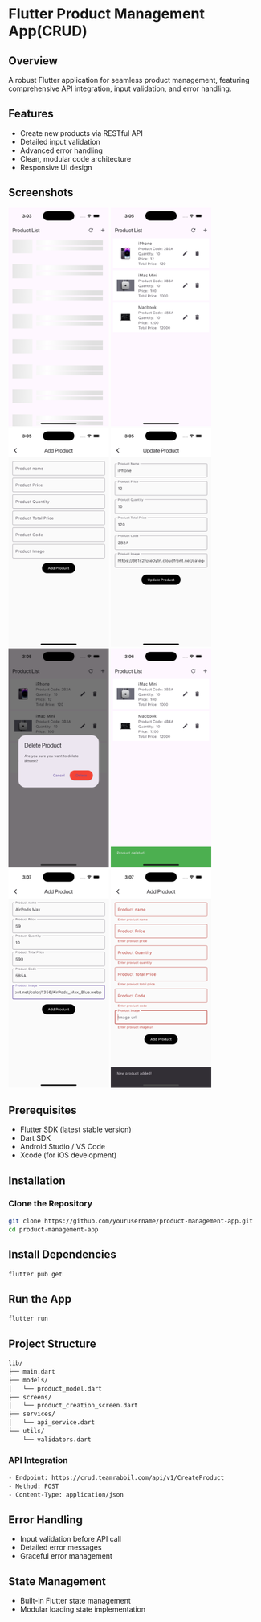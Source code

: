 # Flutter Product Management App(CRUD)

## Overview
A robust Flutter application for seamless product management, featuring comprehensive API integration, input validation, and error handling.

## Features
- Create new products via RESTful API
- Detailed input validation
- Advanced error handling
- Clean, modular code architecture
- Responsive UI design

## Screenshots
<img src="/screenshot/shot01.png" alt="App Screenshot" width="200"> <img src="/screenshot/shot02.png" alt="App Screenshot" width="200">
<img src="/screenshot/shot03.png" alt="App Screenshot" width="200"> <img src="/screenshot/shot04.png" alt="App Screenshot" width="200">
<img src="/screenshot/shot05.png" alt="App Screenshot" width="200"> <img src="/screenshot/shot06.png" alt="App Screenshot" width="200">
<img src="/screenshot/shot07.png" alt="App Screenshot" width="200"> <img src="/screenshot/shot08.png" alt="App Screenshot" width="200">


## Prerequisites
- Flutter SDK (latest stable version)
- Dart SDK
- Android Studio / VS Code
- Xcode (for iOS development)

## Installation

### Clone the Repository
```bash
git clone https://github.com/yourusername/product-management-app.git
cd product-management-app
```
## Install Dependencies
```bash
flutter pub get
```

## Run the App
```bash
flutter run
```

## Project Structure 
```bash
lib/
├── main.dart
├── models/
│   └── product_model.dart
├── screens/
│   └── product_creation_screen.dart
├── services/
│   └── api_service.dart
└── utils/
    └── validators.dart
```

### API Integration
```bash
- Endpoint: https://crud.teamrabbil.com/api/v1/CreateProduct
- Method: POST
- Content-Type: application/json
```
## Error Handling

- Input validation before API call
- Detailed error messages
- Graceful error management

## State Management

- Built-in Flutter state management
- Modular loading state implementation